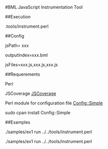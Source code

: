 #BML JavaScript Instrumentation Tool

##Execution

.tools/instrument.perl

##Config

jsPath= xxx

outputIndex=xxx.bml

jsFiles=xxx.js,xxx.js,xxx.js


##Requerements


Perl

JSCoverage
[JSCoverage](http://siliconforks.com/jscoverage/) 

Perl module for configuration file
[Config::Simple](http://search.cpan.org/~sherzodr/Config-Simple-4.59/Simple.pm#SIMPLE_CONFIGURATION_FILE/) 

sudo cpan install Config::Simple


##Examples

./samples/ex1
run ../../tools/instrument.perl

./samples/ex1
run ../../tools/instrument.perl



